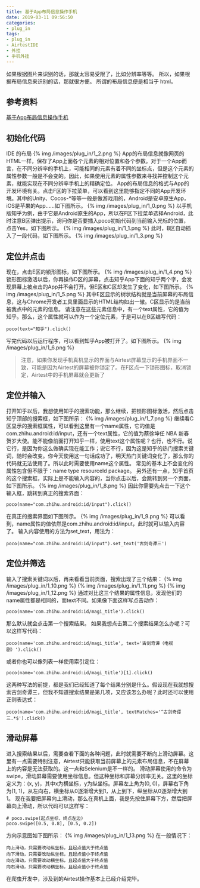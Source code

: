 ```yaml
---
title: 基于App布局信息操作手机
date: 2019-03-11 09:56:50
categories:
- plug_in
tags:
- plug_in
- AirtestIDE
- 外挂
- 手机外挂
---
```

如果根据图片来识别的话，那就太容易受限了，比如分辨率等等。
所以，如果根据布局信息来识别的话，那就很方便。
所谓的布局信息便是相当于 html。
<!-- more -->
## 参考资料
[基于App布局信息操作手机](https://juejin.im/post/5c42fd6251882525153c325a)
## 初始化代码
IDE 的布局
{% img /images/plug_in/1_2.png %}
App的布局信息就像网页的HTML一样，保存了App上面各个元素的相对位置和各个参数。对于一个App而言，在不同分辨率的手机上，可能相同的元素有着不同的坐标点，但是这个元素的属性参数一般是不会变的。因此，如果使用元素的属性参数来寻找并控制这个元素，就能实现在不同分辨率手机上的精确定位。
App的布局信息的格式与App的开发环境有关。点击F区的下拉菜单，可以看到这里能够指定不同的App开发环境。其中的Unity、Cocos-*等等一般是做游戏用的，Android是安卓原生App，iOS是苹果的App……如下图所示。
{% img /images/plug_in/1_0.png %}
以手机版知乎为例，由于它是Android原生的App，所以在F区下拉菜单选择Android，此时注意B区弹出提示，询问你是否要插入poco初始代码到当前输入光标的位置，点击Yes，如下图所示。
{% img /images/plug_in/1_1.png %}
此时，B区自动插入了一段代码，如下图所示。
{% img /images/plug_in/1_3.png %}
## 定位并点击
现在，点击E区的锁形图标，如下图所示。
{% img /images/plug_in/1_4.png %}
锁形图标激活以后，你再操作D区的屏幕，点击知乎App下面的知乎两个字，会发现屏幕上被点击的App并不会打开。但E区和C区却发生了变化，如下图所示。
{% img /images/plug_in/1_5.png %}
其中E区显示的树状结构就是当前屏幕的布局信息，这与Chrome开发者工具里面显示的HTML结构如出一辙。C区显示的是当前被我点中的元素的信息。
请注意在这些元素信息中，有一个text属性，它的值为知乎。那么，这个属性就可以作为一个定位元素，于是可以在B区编写代码：

	poco(text="知乎").click()
	
写完代码以后运行程序，可以看到知乎App被打开了。如下图所示。
{% img /images/plug_in/1_6.png %}
>注意，如果你发现手机真机显示的界面与Airtest屏幕显示的手机界面不一致，可能是因为Airtest的屏幕被你锁定了。在F区点一下锁形图标，取消锁定，Airtest中的手机屏幕就会更新了

## 定位并输入
打开知乎以后，我想使用知乎的搜索功能，那么继续，把锁形图标激活，然后点击知乎顶部的搜索框，如下图所示：
{% img /images/plug_in/1_7.png %}
继续看C区显示的搜索框属性，可以看到这里有一个name属性，它的值是com.zhihu.android:id/input，还有一个text属性，它的值为蔡徐坤任 NBA 新春贺岁大使。能不能像前面打开知乎一样，使用text这个属性呢？也行，也不行。说它行，是因为你这么做确实现在能工作；说它不行，因为这是知乎的热门搜索关键词，随时会改变。你今天使用这一句话成功了，明天热门关键词变化了，那么你的代码就无法使用了。所以此时需要使用name这个属性。
常见的基本上不会变化的属性包含但不限于：name type resourceId package。
另外还有一点，知乎首页的这个搜索框，实际上是不能输入内容的，当你点击以后，会跳转到另一个页面，如下图所示。
{% img /images/plug_in/1_8.png %}
因此你需要先点击一下这个输入框，跳转到真正的搜索界面：

	poco(name="com.zhihu.android:id/input").click()
	
在真正的搜索界面如下图所示。
{% img /images/plug_in/1_9.png %}
可以看到，name属性的值依然是com.zhihu.android:id/input，此时就可以输入内容了。
输入内容使用的方法为set_text，用法为：
	
	poco(name="com.zhihu.android:id/input").set_text('古剑奇谭三')
	
## 定位并筛选
输入了搜索关键词以后，再来看看当前页面，搜索出现了三个结果：
{% img /images/plug_in/1_10.png %}
{% img /images/plug_in/1_11.png %}
{% img /images/plug_in/1_12.png %}
通过对比这三个结果的属性信息，发现他们的name属性都是相同的，而text不同。如果像下面这样写点击动作：

	poco(name='com.zhihu.android:id/magi_title').click()
	
那么默认就会点击第一个搜索结果。
如果我想点击第二个搜索结果怎么办呢？可以这样写代码：

	poco(name='com.zhihu.android:id/magi_title', text='古剑奇谭（电视剧）').click()
	
或者你也可以像列表一样使用索引定位：

	poco(name='com.zhihu.android:id/magi_title')[1].click()
	
这两种写法的前提，都是我们已经知道了每个结果分别是什么。假设现在我就想搜索古剑奇谭三，但我不知道搜索结果是第几项，又应该怎么办呢？此时还可以使用正则表达式：

	poco(name='com.zhihu.android:id/magi_title', textMatches='^古剑奇谭三.*$').click()
	
## 滑动屏幕
进入搜索结果以后，需要查看下面的各种问题，此时就需要不断向上滑动屏幕。这里有一点需要特别注意，Airtest只能获取当前屏幕上的元素布局信息，不在屏幕上的内容是无法获取的。这一点和Selenium是不一样的。
滑动屏幕使用的命令为swipe，滑动屏幕需要使用坐标信息。但这种坐标和屏幕分辨率无关。这里的坐标定义为：(x, y)，其中x为横坐标，y为纵坐标。屏幕左上角为(0, 0)，屏幕右下角为(1, 1)，从左向右，横坐标从0逐渐增大到1，从上到下，纵坐标从0逐渐增大到1。
现在我要把屏幕向上滑动，那么在真机上面，我是先按住屏幕下方，然后把屏幕向上滑动，所以代码可以这样写：

	# poco.swipe(起点坐标，终点左边)
	poco.swipe([0.5, 0.8], [0.5, 0.2])

方向示意图如下图所示：
{% img /images/plug_in/1_13.png %}
在一般情况下：

	向上滑动，只需要改动纵坐标，且起点值大于终点值
	向下滑动，只需要改动纵坐标，且起点值小于终点值
	向左滑动，只需要改动横坐标，且起点值大于终点值
	向右滑动，只需要改动横坐标，且起点值小于终点值
	
在爬虫开发中，涉及到的Airtest操作基本上已经介绍完毕。